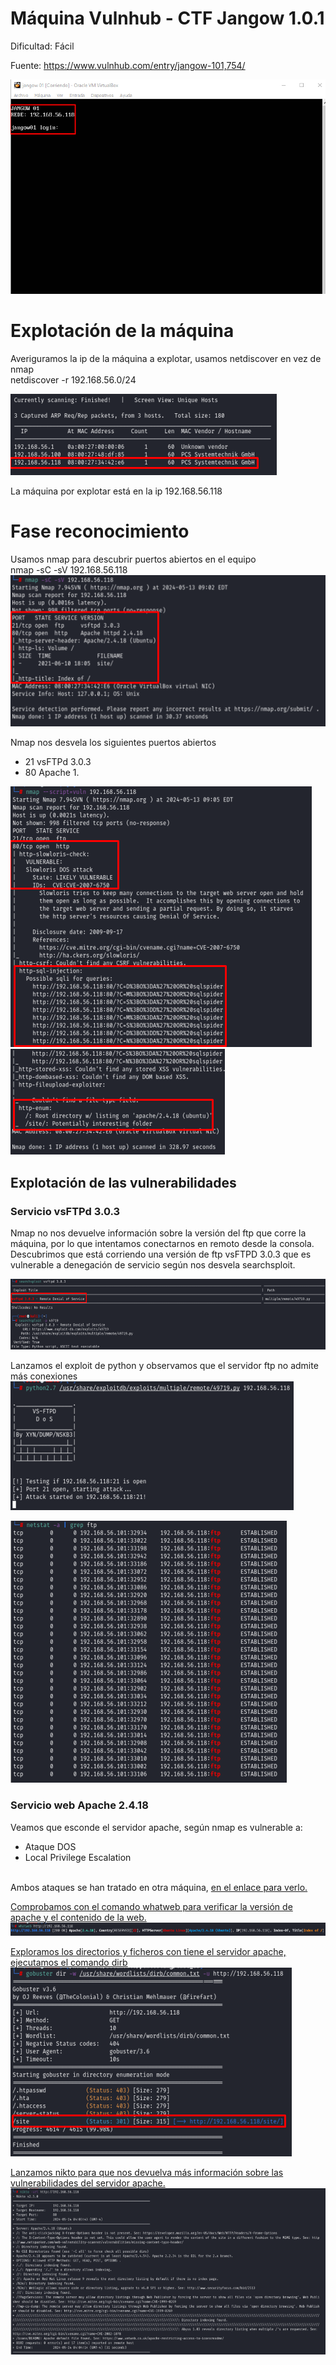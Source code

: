 # Máquina Vulnhub - CTF Jangow 1.0.1

Dificultad:  Fácil

Fuente: https://www.vulnhub.com/entry/jangow-101,754/

<img src="https://github.com/aguayro/ciberseguridad/blob/c4b3272b17b47d3404736edbb2f3e540a89730be/pentesting/vulnhub/jangow-1.0.1/img/jangow-01.png"></img>

# Explotación de la máquina
Averiguramos la ip de la máquina a explotar, usamos netdiscover en vez de nmap<br>
netdiscover -r 192.168.56.0/24<br>

<img src="https://github.com/aguayro/ciberseguridad/blob/102f56bd3656664161cc68387c1e7038d6d1b5db/pentesting/vulnhub/jangow-1.0.1/img/netdiscover.png"></img>

La máquina por explotar está en la ip 192.168.56.118

# Fase reconocimiento
Usamos nmap para descubrir puertos abiertos en el equipo<br>
nmap -sC -sV 192.168.56.118<br>
<img src="https://github.com/aguayro/ciberseguridad/blob/0236335d92d531dd3397514e00142c04db26d4c7/pentesting/vulnhub/jangow-1.0.1/img/nmap-01.png"></img>

Nmap nos desvela los siguientes puertos abiertos
<ul>
  <li>21 vsFTPd 3.0.3</li>
  <li>80 Apache 1.</li>  
</ul>

<img src="https://github.com/aguayro/ciberseguridad/blob/3ec0e38847e3ae2789214991f5f25fd5734c6dc4/pentesting/vulnhub/jangow-1.0.1/img/nmap-02.png"></img><br>
<img src="https://github.com/aguayro/ciberseguridad/blob/3ec0e38847e3ae2789214991f5f25fd5734c6dc4/pentesting/vulnhub/jangow-1.0.1/img/nmap-03.png"></img>

## Explotación de las vulnerabilidades

### Servicio vsFTPd 3.0.3
Nmap no nos devuelve información sobre la versión del ftp que corre la máquina, por lo que intentamos conectarnos en remoto desde la consola. Descubrimos que está corriendo una versión de ftp vsFTPD 3.0.3 que es vulnerable a denegación de servicio según nos desvela searchsploit.<br>

<img src="https://github.com/aguayro/ciberseguridad/blob/25a4e6b8fe40e8484297ece285191cff638f4007/pentesting/vulnhub/jangow-1.0.1/img/vsftpd-01.png"></img>

Lanzamos el exploit de python y observamos que el servidor ftp no admite más conexiones<br>
<img src="https://github.com/aguayro/ciberseguridad/blob/25a4e6b8fe40e8484297ece285191cff638f4007/pentesting/vulnhub/jangow-1.0.1/img/vsftpd-02.png"></img><br>

<img src="https://github.com/aguayro/ciberseguridad/blob/3c7fa9ce0a618a57e2db6233d2a0cbebf2ee8daf/pentesting/vulnhub/jangow-1.0.1/img/vsftpd-03.png"></img>

### Servicio web Apache 2.4.18

Veamos que esconde el servidor apache, según nmap es vulnerable a:
<ul>
  <li>Ataque DOS</li>
  <li>Local Privilege Escalation</li> <br>
</ul>
Ambos ataques se han tratado en otra máquina, <a href="https://github.com/aguayro/ciberseguridad/tree/main/pentesting/vulnhub/csec"pincha</a> en el enlace para verlo.

Comprobamos con el comando whatweb para verificar la versión de apache y el contenido de la web.<br>
<img src="https://github.com/aguayro/ciberseguridad/blob/da48438faac8f87d3df9664ae223fb0bcd5c845d/pentesting/vulnhub/jangow-1.0.1/img/apache-01.png"></img>

Exploramos los directorios y ficheros con tiene el servidor apache, ejecutamos el comando dirb
<img src="https://github.com/aguayro/ciberseguridad/blob/da48438faac8f87d3df9664ae223fb0bcd5c845d/pentesting/vulnhub/jangow-1.0.1/img/apache-03.png"></img>

Lanzamos nikto para que nos devuelva más información sobre las vulnerabilidades del servidor apache.<br>
<img src="https://github.com/aguayro/ciberseguridad/blob/da48438faac8f87d3df9664ae223fb0bcd5c845d/pentesting/vulnhub/jangow-1.0.1/img/apache-02.png"></img>

<!--- https://medium.com/@shadowgirlincyberland/tryhackme-burp-suite-repeater-e64cc12b6374 -->

